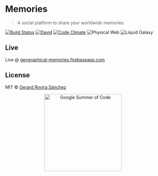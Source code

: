 # Memories

> A social platform to share your worldwide memories

[![Build Status](https://travis-ci.org/zurfyx/memories.svg?branch=master)](https://travis-ci.org/zurfyx/memories)
[![David](https://david-dm.org/zurfyx/memories.svg)](https://david-dm.org/zurfyx/memories)
[![Code Climate](https://codeclimate.com/github/zurfyx/memories/badges/gpa.svg)](https://codeclimate.com/github/zurfyx/memories)
![Physical Web](https://img.shields.io/badge/Physical%20Web-%E2%9C%94-blue.svg)
![Liquid Galaxy](https://img.shields.io/badge/Liquid%20Galaxy-%E2%9C%94-blue.svg)

## Live

Live @ [geographical-memories.firebaseapp.com](https://geographical-memories.firebaseapp.com)

## License

MIT © [Gerard Rovira Sánchez](//zurfyx.com)

<p align="center">
  <img src="https://lh5.googleusercontent.com/_uwWzNbZjbpgSICWTqjo2Yn-b3lzj2y-Um8XbhXyhRAMecshGI0PnGK6N0fU2IDFTFvdg7d3kbKq-5CQKYgtpavztSCeC33QGvs2-AHM0csx5kc-RwleCIHysG47FfrH6uvDl82Z" width="250px" alt="Google Summer of Code" />
</p>